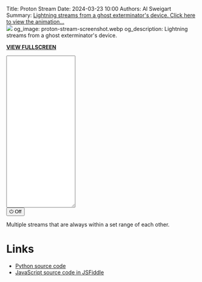 Title: Proton Stream
Date: 2024-03-23 10:00
Authors: Al Sweigart
Summary: <a href="{filename}proton-stream.md">Lightning streams from a ghost exterminator's device. Click here to view the animation...<br><img src="{static}/images/proton-stream-screenshot.webp" class="scrollArtPreview"></a>
og_image: proton-stream-screenshot.webp
og_description: Lightning streams from a ghost exterminator's device.

<!-- For some reason, we need this image otherwise the screenshot in the Summary won't appear. I have display: none because I don't want the image to show up in the page. -->
<img src="{static}/images/proton-stream-screenshot.webp" style="display: none;">


**[VIEW FULLSCREEN](/static/proton-stream-fullscreen.html)**

<div><textarea id="outputTextarea" readonly class="tatjsOutput" style="height: 400px;"></textarea><br /><button type="button" onclick="running = !running;">&#x23FB; Off</button></div>


Multiple streams that are always within a set range of each other.

Links
=====

* [Python source code](https://github.com/asweigart/scrollart/blob/main/python/protonstream.py)
* [JavaScript source code in JSFiddle](https://jsfiddle.net/asweigart/7amoxbzg/)

<script src="/static/textarea_terminal.js"></script><link rel="stylesheet" href="/static/textarea_terminal.css">
<script>// SCROLL CODE:Proton Stream
const tat = new Tatjs(document.getElementById('outputTextarea'));

let running = true;

// Constants for settings:
const DELAY = 10;  // Pause after each row in milliseconds.
const WIDTH = 60;  // Number of columns in output.
const NUM_STREAMS = 5;  // Number of streams on the screen.
const MAX_DISTANCE = NUM_STREAMS * 4;  // How many spaces streams must be within each other.
const MOVE_CHANCE = 0.75;  // How often a stream tries to move left or right, rather than continue straight.

const EMPTY_CHAR = ' ';
const STREAM_CHARS = 'oO@';

let streams = Array(NUM_STREAMS).fill(Math.floor(WIDTH / 2));


(async function main() {
    while (running) {
        let columns = Array(WIDTH).fill(EMPTY_CHAR);

        streams.forEach((stream, i) => {
            if (Math.random() < MOVE_CHANCE) {
                // Move stream:
                if (Math.random() < 0.5) { // Adjusting for bias
                    if (stream > 0 && streams.every(other => Math.abs((stream - 1) - other) <= MAX_DISTANCE)) {
                        // Move stream left:
                        streams[i] -= 1;
                    }
                } else {
                    if (stream < WIDTH - 1 && streams.every(other => Math.abs((stream + 1) - other) <= MAX_DISTANCE)) {
                        // Move stream right:
                        streams[i] += 1;
                    }
                }
            }

            columns[stream] = STREAM_CHARS[i % STREAM_CHARS.length];
        });

        /*
        // Eh, sparks just don't make it look that good.
        // Add sparks:
        if (Math.random() < SPARK_CHANCE) {
            // Find range where sparks can appear:
            const leftmostSparkColumn = Math.max(0, Math.min(...streams) - SPARK_RANGE);
            const rightmostSparkColumn = Math.min(WIDTH - 1, Math.max(...streams) + SPARK_RANGE);

            // Add sparks:
            Array.from({length: randomNumSparks()}, () => Math.floor(Math.random() * (rightmostSparkColumn - leftmostSparkColumn + 1) + leftmostSparkColumn))
                 .forEach(x => {
                     if (!STREAM_CHARS.includes(columns[x])) {  // Don't overlap a stream with a spark
                         columns[x] = SPARK_CHARS[Math.floor(Math.random() * SPARK_CHARS.length)];
                     }
                 });
        }
        */

        tat.print(columns.join(''));
        await sleep(DELAY);
    }
})();


</script>
